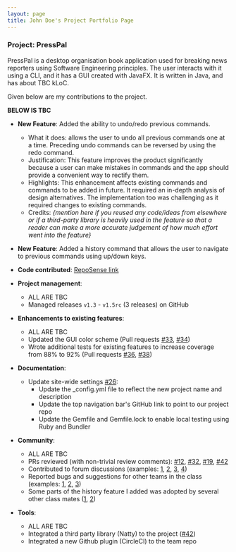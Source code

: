 ```yaml
---
layout: page
title: John Doe's Project Portfolio Page
---
```


### Project: PressPal

PressPal is a desktop organisation book application used for breaking news reporters using Software Engineering principles. The user interacts with it using a CLI, and it has a GUI created with JavaFX. It is written in Java, and has about TBC kLoC.

Given below are my contributions to the project.

**BELOW IS TBC**
* **New Feature**: Added the ability to undo/redo previous commands.
    * What it does: allows the user to undo all previous commands one at a time. Preceding undo commands can be reversed by using the redo command.
    * Justification: This feature improves the product significantly because a user can make mistakes in commands and the app should provide a convenient way to rectify them.
    * Highlights: This enhancement affects existing commands and commands to be added in future. It required an in-depth analysis of design alternatives. The implementation too was challenging as it required changes to existing commands.
    * Credits: *{mention here if you reused any code/ideas from elsewhere or if a third-party library is heavily used in the feature so that a reader can make a more accurate judgement of how much effort went into the feature}*

* **New Feature**: Added a history command that allows the user to navigate to previous commands using up/down keys.

* **Code contributed**: [RepoSense link]()

* **Project management**:
    * ALL ARE TBC 
    * Managed releases `v1.3` - `v1.5rc` (3 releases) on GitHub

* **Enhancements to existing features**:
    * ALL ARE TBC
    * Updated the GUI color scheme (Pull requests [\#33](), [\#34]())
    * Wrote additional tests for existing features to increase coverage from 88% to 92% (Pull requests [\#36](), [\#38]())

* **Documentation**:
    * Update site-wide settings [\#26]():
        * Update the _config.yml file to reflect the new project name and description
        * Update the top navigation bar's GitHub link to point to our project repo
        * Update the Gemfile and Gemfile.lock to enable local testing using Ruby and Bundler

* **Community**:
    * ALL ARE TBC 
    * PRs reviewed (with non-trivial review comments): [\#12](), [\#32](), [\#19](), [\#42]()
    * Contributed to forum discussions (examples: [1](), [2](), [3](), [4]())
    * Reported bugs and suggestions for other teams in the class (examples: [1](), [2](), [3]())
    * Some parts of the history feature I added was adopted by several other class mates ([1](), [2]())

* **Tools**:
    * ALL ARE TBC
    * Integrated a third party library (Natty) to the project ([\#42]())
    * Integrated a new Github plugin (CircleCI) to the team repo
